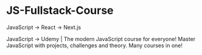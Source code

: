 # JS-Fullstack-Course
JavaScript -> React -> Next.js

JavaScript -> Udemy | The modern JavaScript course for everyone! Master JavaScript with projects, challenges and theory. Many courses in one!